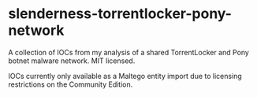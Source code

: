 # slenderness-torrentlocker-pony-network
A collection of IOCs from my analysis of a shared TorrentLocker and Pony botnet malware network.  MIT licensed.

IOCs currently only available as a Maltego entity import due to licensing restrictions on the Community Edition.
